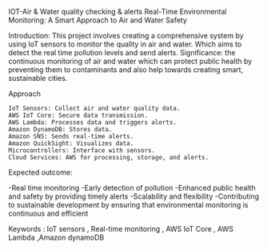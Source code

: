 
IOT-Air & Water quality checking & alerts
Real-Time Environmental Monitoring: A Smart Approach to Air and Water Safety

Introduction: This project involves creating a comprehensive system by using IoT sensors to monitor the quality in air and water. Which aims to detect the real time pollution levels and send alerts.
Significance: the continuous monitoring of air and water which can protect public health by preventing them to contaminants and also help towards creating smart, sustainable cities.

Approach

    IoT Sensors: Collect air and water quality data.
    AWS IoT Core: Secure data transmission.
    AWS Lambda: Processes data and triggers alerts.
    Amazon DynamoDB: Stores data.
    Amazon SNS: Sends real-time alerts.
    Amazon QuickSight: Visualizes data.
    Microcontrollers: Interface with sensors.
    Cloud Services: AWS for processing, storage, and alerts.

Expected outcome:

-Real time monitoring -Early detection of pollution -Enhanced public health and safety by providing timely alerts -Scalability and flexibility -Contributing to sustainable development by ensuring that environmental monitoring is continuous and efficient

Keywords : IoT sensors , Real-time monitoring , AWS IoT Core , AWS Lambda ,Amazon dynamoDB

